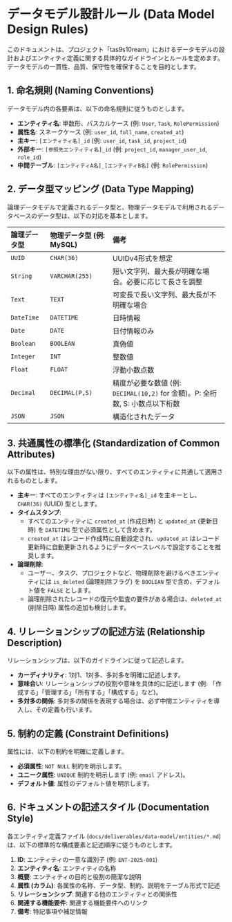 # データモデル設計ルール (Data Model Design Rules)

このドキュメントは、プロジェクト「tas9s10ream」におけるデータモデルの設計およびエンティティ定義に関する具体的なガイドラインとルールを定めます。データモデルの一貫性、品質、保守性を確保することを目的とします。

## 1. 命名規則 (Naming Conventions)

データモデル内の各要素は、以下の命名規則に従うものとします。

- **エンティティ名**: 単数形、パスカルケース (例: `User`, `Task`,
  `RolePermission`)
- **属性名**: スネークケース (例: `user_id`, `full_name`, `created_at`)
- **主キー**: `[エンティティ名]_id` (例: `user_id`, `task_id`, `project_id`)
- **外部キー**: `[参照先エンティティ名]_id` (例: `project_id`,
  `manager_user_id`, `role_id`)
- **中間テーブル**: `[エンティティA名]_[エンティティB名]` (例: `RolePermission`)

## 2. データ型マッピング (Data Type Mapping)

論理データモデルで定義されるデータ型と、物理データモデルで利用されるデータベースのデータ型は、以下の対応を基本とします。

| 論理データ型 | 物理データ型 (例: MySQL) | 備考                                                                          |
| :----------- | :----------------------- | :---------------------------------------------------------------------------- |
| `UUID`       | `CHAR(36)`               | UUIDv4形式を想定                                                              |
| `String`     | `VARCHAR(255)`           | 短い文字列、最大長が明確な場合。必要に応じて長さを調整                        |
| `Text`       | `TEXT`                   | 可変長で長い文字列、最大長が不明確な場合                                      |
| `DateTime`   | `DATETIME`               | 日時情報                                                                      |
| `Date`       | `DATE`                   | 日付情報のみ                                                                  |
| `Boolean`    | `BOOLEAN`                | 真偽値                                                                        |
| `Integer`    | `INT`                    | 整数値                                                                        |
| `Float`      | `FLOAT`                  | 浮動小数点数                                                                  |
| `Decimal`    | `DECIMAL(P,S)`           | 精度が必要な数値 (例: `DECIMAL(10,2)` for 金額)。P: 全桁数, S: 小数点以下桁数 |
| `JSON`       | `JSON`                   | 構造化されたデータ                                                            |

## 3. 共通属性の標準化 (Standardization of Common Attributes)

以下の属性は、特別な理由がない限り、すべてのエンティティに共通して適用されるものとします。

- **主キー**: すべてのエンティティは `[エンティティ名]_id`
  を主キーとし、`CHAR(36)` (UUID) 型とします。
- **タイムスタンプ**:
  - すべてのエンティティに `created_at` (作成日時) と `updated_at` (更新日時) を
    `DATETIME` 型で必須属性として含めます。
  - `created_at` はレコード作成時に自動設定され、`updated_at`
    はレコード更新時に自動更新されるようにデータベースレベルで設定することを推奨します。
- **論理削除**:
  - ユーザー、タスク、プロジェクトなど、物理削除を避けるべきエンティティには
    `is_deleted` (論理削除フラグ) を `BOOLEAN` 型で含め、デフォルト値を `FALSE`
    とします。
  - 論理削除されたレコードの復元や監査の要件がある場合は、`deleted_at`
    (削除日時) 属性の追加も検討します。

## 4. リレーションシップの記述方法 (Relationship Description)

リレーションシップは、以下のガイドラインに従って記述します。

- **カーディナリティ**: 1対1、1対多、多対多を明確に記述します。
- **意味合い**: リレーションシップの役割や意味を具体的に記述します (例: 「作成する」「管理する」「所有する」「構成する」など)。
- **多対多の関係**: 多対多の関係を表現する場合は、必ず中間エンティティを導入し、その定義も行います。

## 5. 制約の定義 (Constraint Definitions)

属性には、以下の制約を明確に定義します。

- **必須属性**: `NOT NULL` 制約を明示します。
- **ユニーク属性**: `UNIQUE` 制約を明示します (例: `email` アドレス)。
- **デフォルト値**: 属性のデフォルト値を明示します。

## 6. ドキュメントの記述スタイル (Documentation Style)

各エンティティ定義ファイル (`docs/deliverables/data-model/entities/*.md`) は、以下の標準的な構成要素と記述順序に従うものとします。

1.  **ID**: エンティティの一意な識別子 (例: `ENT-2025-001`)
2.  **エンティティ名**: エンティティの名称
3.  **概要**: エンティティの目的と役割の簡潔な説明
4.  **属性 (カラム)**: 各属性の名称、データ型、制約、説明をテーブル形式で記述
5.  **リレーションシップ**: 関連する他のエンティティとの関係性
6.  **関連する機能要件**: 関連する機能要件へのリンク
7.  **備考**: 特記事項や補足情報

